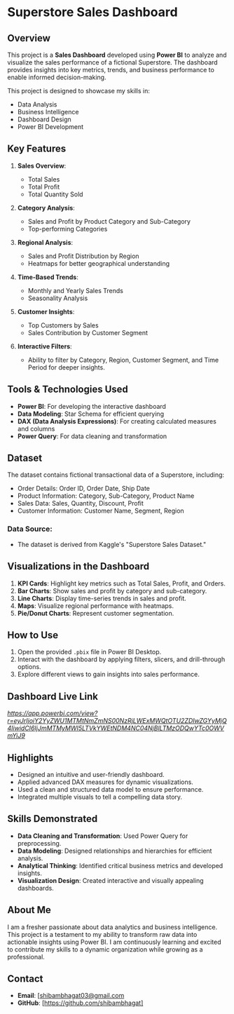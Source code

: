 # Superstore Sales Dashboard

## Overview

This project is a **Sales Dashboard** developed using **Power BI** to analyze and visualize the sales performance of a fictional Superstore. The dashboard provides insights into key metrics, trends, and business performance to enable informed decision-making. 

This project is designed to showcase my skills in:
- Data Analysis
- Business Intelligence
- Dashboard Design
- Power BI Development

## Key Features

1. **Sales Overview**:
   - Total Sales
   - Total Profit
   - Total Quantity Sold

2. **Category Analysis**:
   - Sales and Profit by Product Category and Sub-Category
   - Top-performing Categories

3. **Regional Analysis**:
   - Sales and Profit Distribution by Region
   - Heatmaps for better geographical understanding

4. **Time-Based Trends**:
   - Monthly and Yearly Sales Trends
   - Seasonality Analysis

5. **Customer Insights**:
   - Top Customers by Sales
   - Sales Contribution by Customer Segment

6. **Interactive Filters**:
   - Ability to filter by Category, Region, Customer Segment, and Time Period for deeper insights.

## Tools & Technologies Used

- **Power BI**: For developing the interactive dashboard
- **Data Modeling**: Star Schema for efficient querying
- **DAX (Data Analysis Expressions)**: For creating calculated measures and columns
- **Power Query**: For data cleaning and transformation

## Dataset

The dataset contains fictional transactional data of a Superstore, including:
- Order Details: Order ID, Order Date, Ship Date
- Product Information: Category, Sub-Category, Product Name
- Sales Data: Sales, Quantity, Discount, Profit
- Customer Information: Customer Name, Segment, Region

### Data Source:
- The dataset is derived from Kaggle's "Superstore Sales Dataset."

## Visualizations in the Dashboard

1. **KPI Cards**: Highlight key metrics such as Total Sales, Profit, and Orders.
2. **Bar Charts**: Show sales and profit by category and sub-category.
3. **Line Charts**: Display time-series trends in sales and profit.
4. **Maps**: Visualize regional performance with heatmaps.
5. **Pie/Donut Charts**: Represent customer segmentation.

## How to Use

1. Open the provided `.pbix` file in Power BI Desktop.
2. Interact with the dashboard by applying filters, slicers, and drill-through options.
3. Explore different views to gain insights into sales performance.

## Dashboard Live Link

*https://app.powerbi.com/view?r=eyJrIjoiY2YyZWU1MTMtNmZmNS00NzRjLWExMWQtOTU2ZDIwZGYyMjQ4IiwidCI6IjJmMTMyMWI5LTVkYWEtNDM4NC04NjBlLTMzODQwYTc0OWVmYiJ9*

## Highlights

- Designed an intuitive and user-friendly dashboard.
- Applied advanced DAX measures for dynamic visualizations.
- Used a clean and structured data model to ensure performance.
- Integrated multiple visuals to tell a compelling data story.

## Skills Demonstrated

- **Data Cleaning and Transformation**: Used Power Query for preprocessing.
- **Data Modeling**: Designed relationships and hierarchies for efficient analysis.
- **Analytical Thinking**: Identified critical business metrics and developed insights.
- **Visualization Design**: Created interactive and visually appealing dashboards.

## About Me

I am a fresher passionate about data analytics and business intelligence. This project is a testament to my ability to transform raw data into actionable insights using Power BI. I am continuously learning and excited to contribute my skills to a dynamic organization while growing as a professional.

## Contact

- **Email**: [shibambhagat03@gmail.com
- **GitHub**: [https://github.com/shibambhagat]
